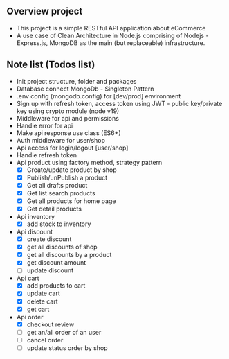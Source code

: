 ## Overview project
- This project is a simple RESTful API application about eCommerce
- A use case of Clean Architecture in Node.js comprising of Nodejs - Express.js, MongoDB as the main (but replaceable) infrastructure.
## Note list (Todos list)
- Init project structure, folder and packages
- Database connect MongoDb - Singleton Pattern
- .env config (mongodb.config) for [dev/prod] environment
- Sign up with refresh token, access token using JWT - public key/private key using crypto module (node v19)
- Middleware for api and permissions
- Handle error for api
- Make api response use class (ES6+)
- Auth middleware for user/shop
- Api access for login/logout [user/shop]
- Handle refresh token
- Api product using factory method, strategy pattern
    - [x] Create/update product by shop
    - [x] Publish/unPublish a product
    - [x] Get all drafts product
    - [x] Get list search products
    - [x] Get all products for home page
    - [x] Get detail products
- Api inventory
    - [x] add stock to inventory
- Api discount
    - [x] create discount
    - [x] get all discounts of shop
    - [x] get all discounts by a product
    - [x] get discount amount
    - [ ] update discount
- Api cart
    - [x] add products to cart
    - [x] update cart
    - [x] delete cart
    - [x] get cart
- Api order
    - [x] checkout review
    - [ ] get an/all order of an user
    - [ ] cancel order
    - [ ] update status order by shop
